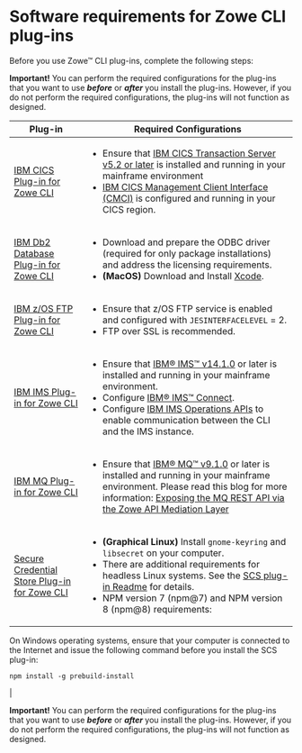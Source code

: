 # Software requirements for Zowe CLI plug-ins

Before you use Zowe&trade; CLI plug-ins, complete the following steps:

**Important!** You can perform the required configurations for the plug-ins that you want to use ***before*** or ***after*** you install the plug-ins. However, if you do not perform the required configurations, the plug-ins will not function as designed.

| Plug-in | Required Configurations |
| --- | --- |
| [IBM CICS Plug-in for Zowe CLI](cli-cicsplugin.md) | <ul><li>Ensure that [IBM CICS Transaction Server v5.2 or later](https://www.ibm.com/support/knowledgecenter/en/SSGMCP_5.2.0/com.ibm.cics.ts.home.doc/welcomePage/welcomePage.html) is installed and running in your mainframe environment</li><li>[IBM CICS Management Client Interface (CMCI)](https://www.ibm.com/support/knowledgecenter/en/SSGMCP_5.2.0/com.ibm.cics.ts.clientapi.doc/topics/clientapi_overview.html) is configured and running in your CICS region.</li></ul> |
| [IBM Db2 Database Plug-in for Zowe CLI](cli-db2plugin.md) | <ul> <li>Download and prepare the ODBC driver (required for only package installations) and address the licensing requirements. </li><li>**(MacOS)** Download and Install [Xcode](https://developer.apple.com/xcode/resources/).</li> </ul>|  [z/OS FTP Plug-in for Zowe CLI](cli-ftpplugin.md) | <ul> <li>Ensure that z/OS FTP service is enabled and configured with `JESINTERFACELEVEL` = 2.</li> <li>FTP over SSL is recommended.</li> </ul> |
| [IBM z/OS FTP Plug-in for Zowe CLI](cli-ftpplugin.md) | <ul> <li>Ensure that z/OS FTP service is enabled and configured with `JESINTERFACELEVEL` = 2.</li> <li>FTP over SSL is recommended.</li> </ul> |
| [IBM IMS Plug-in for Zowe CLI](cli-imsplugin.md) | <ul><li>Ensure that [IBM® IMS™ v14.1.0](https://www.ibm.com/support/knowledgecenter/en/SSEPH2_14.1.0/com.ibm.ims14.doc/ims_product_landing_v14.html) or later is installed and running in your mainframe environment.</li><li> Configure [IBM® IMS™ Connect](https://www.ibm.com/support/knowledgecenter/en/SSEPH2_13.1.0/com.ibm.ims13.doc.ccg/ims_ct_intro.html).</li> <li>Configure [IBM IMS Operations APIs](https://github.com/zowe/ims-operations-api) to enable communication between the CLI and the IMS instance. </li></ul> |
| [IBM MQ Plug-in for Zowe CLI](cli-mqplugin.md) | <ul><li>Ensure that [IBM® MQ™ v9.1.0](https://www.ibm.com/support/knowledgecenter/en/SSFKSJ_9.1.0/com.ibm.mq.pro.doc/q121910_.htm) or later is installed and running in your mainframe environment. Please read this blog for more information: [Exposing the MQ REST API via the Zowe API Mediation Layer](https://developer.ibm.com/messaging/2019/05/17/exposing-the-mq-rest-api-via-the-zowe-api-mediation-layer/) </li></ul>|
| [Secure Credential Store Plug-in for Zowe CLI](cli-scsplugin.md) | <ul> <li> **(Graphical Linux)** Install `gnome-keyring` and `libsecret` on your computer. </li> <li>There are additional requirements for headless Linux systems. See the [SCS plug-in Readme](https://github.com/zowe/zowe-cli-scs-plugin/blob/master/README.md#software-requirements) for details.</li> <li>NPM version 7 (npm@7) and NPM version 8 (npm@8) requirements: 
On Windows operating systems, ensure that your computer is connected to the Internet and issue the following command before you install the SCS plug-in:
```
npm install -g prebuild-install
```
</li> </ul> |

**Important!** You can perform the required configurations for the plug-ins that you want to use ***before*** or ***after*** you install the plug-ins. However, if you do not perform the required configurations, the plug-ins will not function as designed.